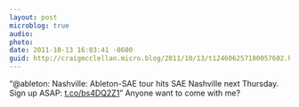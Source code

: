 ```yaml
---
layout: post
microblog: true
audio: 
photo: 
date: 2011-10-13 16:03:41 -0600
guid: http://craigmcclellan.micro.blog/2011/10/13/t124606257180057602.html
---
```

“@ableton: Nashville: Ableton-SAE tour hits SAE Nashville next Thursday. Sign up ASAP: [t.co/bs4DQ2Z1](http://t.co/bs4DQ2Z1)” Anyone want to come with me?
